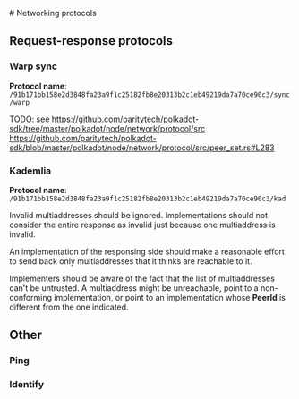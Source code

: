 # Networking protocols

## Request-response protocols

### Warp sync

**Protocol name**: `/91b171bb158e2d3848fa23a9f1c25182fb8e20313b2c1eb49219da7a70ce90c3/sync/warp`



TODO: see https://github.com/paritytech/polkadot-sdk/tree/master/polkadot/node/network/protocol/src
https://github.com/paritytech/polkadot-sdk/blob/master/polkadot/node/network/protocol/src/peer_set.rs#L283

### Kademlia

**Protocol name**: `/91b171bb158e2d3848fa23a9f1c25182fb8e20313b2c1eb49219da7a70ce90c3/kad`

Invalid multiaddresses should be ignored. Implementations should not consider the entire response as invalid just because one multiaddress is invalid.

An implementation of the responsing side should make a reasonable effort to send back only multiaddresses that it thinks are reachable to it.

Implementers should be aware of the fact that the list of multiaddresses can't be untrusted. A multiaddress might be unreachable, point to a non-conforming implementation, or point to an implementation whose **PeerId** is different from the one indicated.

## Other

### Ping

### Identify
